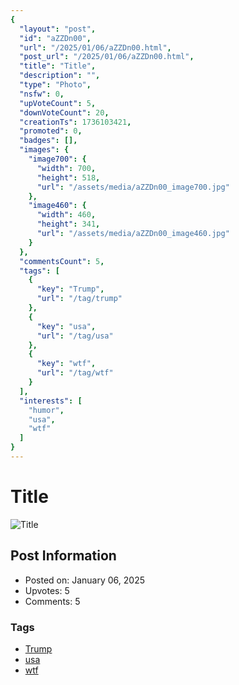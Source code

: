 ```yaml
---
{
  "layout": "post",
  "id": "aZZDn00",
  "url": "/2025/01/06/aZZDn00.html",
  "post_url": "/2025/01/06/aZZDn00.html",
  "title": "Title",
  "description": "",
  "type": "Photo",
  "nsfw": 0,
  "upVoteCount": 5,
  "downVoteCount": 20,
  "creationTs": 1736103421,
  "promoted": 0,
  "badges": [],
  "images": {
    "image700": {
      "width": 700,
      "height": 518,
      "url": "/assets/media/aZZDn00_image700.jpg"
    },
    "image460": {
      "width": 460,
      "height": 341,
      "url": "/assets/media/aZZDn00_image460.jpg"
    }
  },
  "commentsCount": 5,
  "tags": [
    {
      "key": "Trump",
      "url": "/tag/trump"
    },
    {
      "key": "usa",
      "url": "/tag/usa"
    },
    {
      "key": "wtf",
      "url": "/tag/wtf"
    }
  ],
  "interests": [
    "humor",
    "usa",
    "wtf"
  ]
}
---
```


# Title

![Title](/assets/media/aZZDn00_image700.jpg)

## Post Information

- Posted on: January 06, 2025
- Upvotes: 5
- Comments: 5

### Tags

- [Trump](/tag/Trump)
- [usa](/tag/usa)
- [wtf](/tag/wtf)
